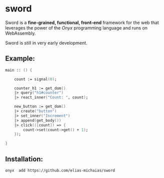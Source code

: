# sword
Sword is a **fine-grained, functional, front-end** framework for the web that leverages the power of the *Onyx* programming language and runs on WebAssembly.

Sword is still in very early development.

## Example:
```fsharp
main :: () {

    count := signal(0);

    counter_h1 := get_dom()
    |> query("h1#counter")
    |> react_inner("Count: ", count);

    new_button := get_dom()
    |> create("button")
    |> set_inner("Increment")
    |> append(get_body())
    |> click(([count]) => {
        count->set(count->get() + 1);
    });

}
```

## Installation:
`onyx  add https://github.com/elias-michaias/sword`